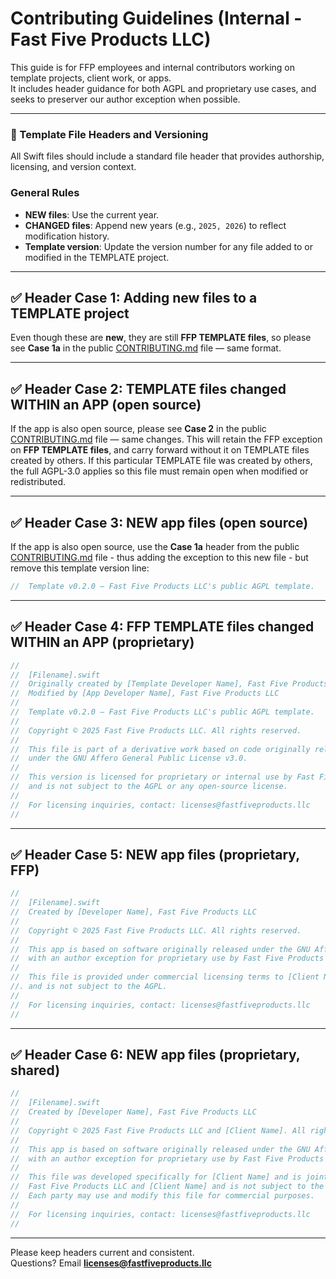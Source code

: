 # Contributing Guidelines (Internal - Fast Five Products LLC)

This guide is for FFP employees and internal contributors working on template projects, client work, or apps.  
It includes header guidance for both AGPL and proprietary use cases, and seeks to preserver our author exception when possible.

---

### 📄 Template File Headers and Versioning

All Swift files should include a standard file header that provides authorship, licensing, and version context.

### General Rules

- **NEW files**: Use the current year.
- **CHANGED files**: Append new years (e.g., `2025, 2026`) to reflect modification history.
- **Template version**: Update the version number for any file added to or modified in the TEMPLATE project.  

---

## ✅ Header Case 1: Adding new files to a TEMPLATE project

Even though these are **new**, they are still **FFP TEMPLATE files**, so please see **Case 1a** in the public [CONTRIBUTING.md](../CONTRIBUTING.md)  file — same format.

---

## ✅ Header Case 2: TEMPLATE files changed WITHIN an APP (open source)

If the app is also open source, please see **Case 2** in the public [CONTRIBUTING.md](../CONTRIBUTING.md)  file — same changes.  This will retain the FFP exception on **FFP TEMPLATE files**, and carry forward without it on TEMPLATE files created by others.  If this particular TEMPLATE file was created by others, the full AGPL-3.0 applies so this file must remain open when modified or redistributed.

---

## ✅ Header Case 3: NEW app files (open source)

If the app is also open source, use the **Case 1a** header from the public [CONTRIBUTING.md](../CONTRIBUTING.md)  file - thus adding the exception to this new file - but remove this template version line:
```swift
//  Template v0.2.0 — Fast Five Products LLC's public AGPL template.
```

---

## ✅ Header Case 4: FFP TEMPLATE files changed WITHIN an APP (proprietary)

```swift
//
//  [Filename].swift
//  Originally created by [Template Developer Name], Fast Five Products LLC
//  Modified by [App Developer Name], Fast Five Products LLC
//
//  Template v0.2.0 — Fast Five Products LLC's public AGPL template.
//
//  Copyright © 2025 Fast Five Products LLC. All rights reserved.
//
//  This file is part of a derivative work based on code originally released
//  under the GNU Affero General Public License v3.0.
//
//  This version is licensed for proprietary or internal use by Fast Five Products LLC,
//  and is not subject to the AGPL or any open-source license.
//
//  For licensing inquiries, contact: licenses@fastfiveproducts.llc
//
```

---

## ✅ Header Case 5: NEW app files (proprietary, FFP)

```swift
//
//  [Filename].swift
//  Created by [Developer Name], Fast Five Products LLC
//
//  Copyright © 2025 Fast Five Products LLC. All rights reserved.
//
//  This app is based on software originally released under the GNU Affero General Public License v3.0,
//  with an author exception for proprietary use by Fast Five Products LLC.
//
//  This file is provided under commercial licensing terms to [Client Name]
//. and is not subject to the AGPL.
//
//  For licensing inquiries, contact: licenses@fastfiveproducts.llc
//
```

---

## ✅ Header Case 6: NEW app files (proprietary, shared)

```swift
//
//  [Filename].swift
//  Created by [Developer Name], Fast Five Products LLC
//
//  Copyright © 2025 Fast Five Products LLC and [Client Name]. All rights reserved.
//
//  This app is based on software originally released under the GNU Affero General Public License v3.0,
//  with an author exception for proprietary use by Fast Five Products LLC.
//
//  This file was developed specifically for [Client Name] and is jointly owned by
//  Fast Five Products LLC and [Client Name] and is not subject to the AGPL.
//  Each party may use and modify this file for commercial purposes.
//
//  For licensing inquiries, contact: licenses@fastfiveproducts.llc
//
```

---

Please keep headers current and consistent.  
Questions? Email **licenses@fastfiveproducts.llc**
